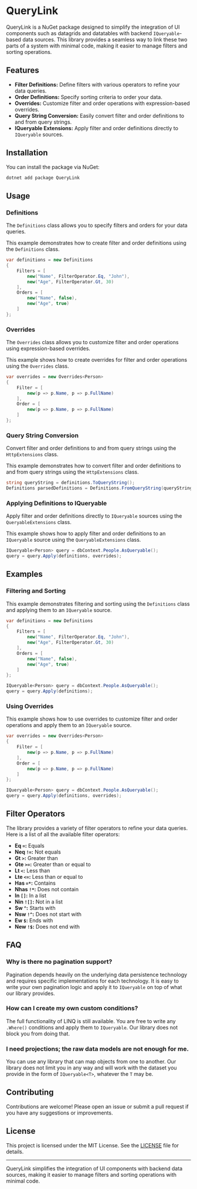 # QueryLink

QueryLink is a NuGet package designed to simplify the integration of UI components such as datagrids and datatables with backend `IQueryable`-based data sources. This library provides a seamless way to link these two parts of a system with minimal code, making it easier to manage filters and sorting operations.

## Features

- **Filter Definitions:** Define filters with various operators to refine your data queries.
- **Order Definitions:** Specify sorting criteria to order your data.
- **Overrides:** Customize filter and order operations with expression-based overrides.
- **Query String Conversion:** Easily convert filter and order definitions to and from query strings.
- **IQueryable Extensions:** Apply filter and order definitions directly to `IQueryable` sources.

## Installation

You can install the package via NuGet:

```sh
dotnet add package QueryLink
```

## Usage

### Definitions

The `Definitions` class allows you to specify filters and orders for your data queries.

This example demonstrates how to create filter and order definitions using the `Definitions` class.

```csharp
var definitions = new Definitions
{
    Filters = [
        new("Name", FilterOperator.Eq, "John"),
        new("Age", FilterOperator.Gt, 30)
    ],
    Orders = [
        new("Name", false),
        new("Age", true)
    ]
};
```

### Overrides

The `Overrides` class allows you to customize filter and order operations using expression-based overrides.

This example shows how to create overrides for filter and order operations using the `Overrides` class.

```csharp
var overrides = new Overrides<Person>
{
    Filter = [
        new(p => p.Name, p => p.FullName)
    ],
    Order = [
        new(p => p.Name, p => p.FullName)
    ]
};
```

### Query String Conversion

Convert filter and order definitions to and from query strings using the `HttpExtensions` class.

This example demonstrates how to convert filter and order definitions to and from query strings using the `HttpExtensions` class.

```csharp
string queryString = definitions.ToQueryString();
Definitions parsedDefinitions = Definitions.FromQueryString(queryString);
```

### Applying Definitions to IQueryable

Apply filter and order definitions directly to `IQueryable` sources using the `QueryableExtensions` class.

This example shows how to apply filter and order definitions to an `IQueryable` source using the `QueryableExtensions` class.

```csharp
IQueryable<Person> query = dbContext.People.AsQueryable();
query = query.Apply(definitions, overrides);
```

## Examples

### Filtering and Sorting

This example demonstrates filtering and sorting using the `Definitions` class and applying them to an `IQueryable` source.

```csharp
var definitions = new Definitions
{
    Filters = [
        new("Name", FilterOperator.Eq, "John"),
        new("Age", FilterOperator.Gt, 30)
    ],
    Orders = [
        new("Name", false),
        new("Age", true)
    ]
};

IQueryable<Person> query = dbContext.People.AsQueryable();
query = query.Apply(definitions);
```

### Using Overrides

This example shows how to use overrides to customize filter and order operations and apply them to an `IQueryable` source.

```csharp
var overrides = new Overrides<Person>
{
    Filter = [
        new(p => p.Name, p => p.FullName)
    ],
    Order = [
        new(p => p.Name, p => p.FullName)
    ]
};

IQueryable<Person> query = dbContext.People.AsQueryable();
query = query.Apply(definitions, overrides);
```

## Filter Operators

The library provides a variety of filter operators to refine your data queries. Here is a list of all the available filter operators:

- **Eq `=`:** Equals
- **Neq `!=`:** Not equals
- **Gt `>`:** Greater than
- **Gte `>=`:** Greater than or equal to
- **Lt `<`:** Less than
- **Lte `<=`:** Less than or equal to
- **Has `=*`:** Contains
- **Nhas `!*`:** Does not contain
- **In `[]`:** In a list
- **Nin `![]`:** Not in a list
- **Sw `^`:** Starts with
- **Nsw `!^`:** Does not start with
- **Ew `$`:** Ends with
- **New `!$`:** Does not end with

## FAQ

### Why is there no pagination support?

Pagination depends heavily on the underlying data persistence technology and requires specific implementations for each technology. It is easy to write your own pagination logic and apply it to `IQueryable` on top of what our library provides.

### How can I create my own custom conditions?

The full functionality of LINQ is still available. You are free to write any `.Where()` conditions and apply them to `IQueryable`. Our library does not block you from doing that.

### I need projections; the raw data models are not enough for me.

You can use any library that can map objects from one to another. Our library does not limit you in any way and will work with the dataset you provide in the form of `IQueryable<T>`, whatever the `T` may be.

## Contributing

Contributions are welcome! Please open an issue or submit a pull request if you have any suggestions or improvements.

## License

This project is licensed under the MIT License. See the [LICENSE](LICENSE) file for details.

---

QueryLink simplifies the integration of UI components with backend data sources, making it easier to manage filters and sorting operations with minimal code.
